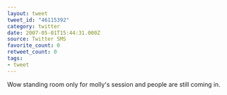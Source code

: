 ```yaml
---
layout: tweet
tweet_id: "46115392"
category: twitter
date: 2007-05-01T15:44:31.000Z
source: Twitter SMS
favorite_count: 0
retweet_count: 0
tags:
- tweet
---
```


Wow standing room only for molly's session and people are still coming in.
